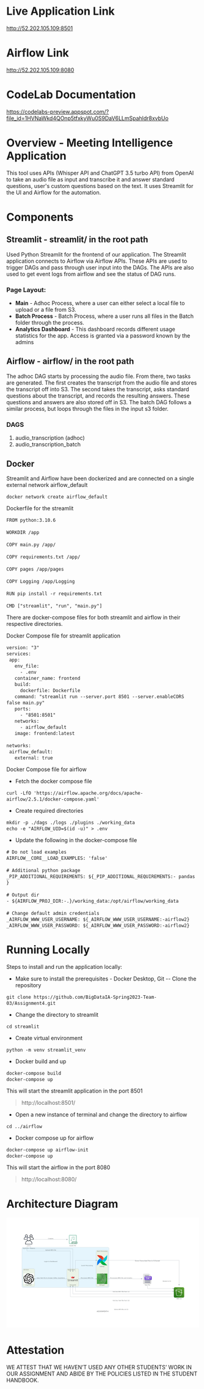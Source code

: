 # Live Application Link
http://52.202.105.109:8501

# Airflow Link
http://52.202.105.109:8080

# CodeLab Documentation
https://codelabs-preview.appspot.com/?file_id=1HVNaWkd4QOnp5tfxkyWu0S9DaV6LLmSpahldr8xvbUo

# Overview - Meeting Intelligence Application
This tool uses APIs (Whisper API and ChatGPT 3.5 turbo API) from OpenAI to take an audio file as input and transcribe it and
answer standard questions, user's custom questions based on the text. It uses Streamlit for the UI and Airflow for the automation.

# Components
## Streamlit - streamlit/ in the root path
Used Python Streamlit for the frontend of our application. The Streamlit application connects to Airflow via Airflow APIs. These APIs are used to trigger DAGs and pass through user input into the DAGs. The APIs are also used to get event logs from airflow and see the status of DAG runs.

### Page Layout:
- **Main** - Adhoc Process, where a user can either select a local file to upload or a file from S3. <br>
- **Batch Process** - Batch Process, where a user runs all files in the Batch folder through the process. <br>
- **Analytics Dashboard** - This dashboard records different usage statistics for the app.
     Access is granted via a password known by the admins

## Airflow - airflow/ in the root path
The adhoc DAG starts by processing the audio file. From there, two tasks are generated. The first creates the transcript from the audio file and stores the transcript off into S3. The second takes the transcript, asks standard questions about the transcript, and records the resulting answers. These questions and answers are also stored off in S3. The batch DAG follows a similar process, but loops through the files in the input s3 folder.

### DAGS
1. audio_transcription (adhoc)
2. audio_transcription_batch

## Docker
Streamlit and Airflow have been dockerized and are connected on a single external network airflow_default

```
docker network create airflow_default
```


Dockerfile for the streamlit
```
FROM python:3.10.6

WORKDIR /app

COPY main.py /app/

COPY requirements.txt /app/

COPY pages /app/pages

COPY Logging /app/Logging

RUN pip install -r requirements.txt

CMD ["streamlit", "run", "main.py"]
```

There are docker-compose files for both streamlit and airflow in their respective directories.

Docker Compose file for streamlit application
```
version: "3"
services:
 app:
   env_file:
     - .env
   container_name: frontend
   build:
     dockerfile: Dockerfile
   command: "streamlit run --server.port 8501 --server.enableCORS false main.py"
   ports:
     - "8501:8501"
   networks:
     - airflow_default
   image: frontend:latest

networks:
 airflow_default:
   external: true
```


Docker Compose file for airflow
- Fetch the docker compose file
```
curl -LfO 'https://airflow.apache.org/docs/apache-airflow/2.5.1/docker-compose.yaml'
```


- Create required directories
```
mkdir -p ./dags ./logs ./plugins ./working_data
echo -e "AIRFLOW_UID=$(id -u)" > .env
```


- Update the following in the docker-compose file
```
# Do not load examples
AIRFLOW__CORE__LOAD_EXAMPLES: 'false'

# Additional python package
_PIP_ADDITIONAL_REQUIREMENTS: ${_PIP_ADDITIONAL_REQUIREMENTS:- pandas }

# Output dir
- ${AIRFLOW_PROJ_DIR:-.}/working_data:/opt/airflow/working_data

# Change default admin credentials
_AIRFLOW_WWW_USER_USERNAME: ${_AIRFLOW_WWW_USER_USERNAME:-airflow2}
_AIRFLOW_WWW_USER_PASSWORD: ${_AIRFLOW_WWW_USER_PASSWORD:-airflow2}
```
# Running Locally
Steps to install and run the application locally:
- Make sure to install the prerequisites - Docker Desktop, Git
  -- Clone the repository
```
git clone https://github.com/BigDataIA-Spring2023-Team-03/Assignment4.git 
```

- Change the directory to streamlit
```
cd streamlit
```
- Create virtual environment
```
python -m venv streamlit_venv
```

- Docker build and up
```
docker-compose build
docker-compose up
```

This will start the streamlit application in the port 8501
> http://localhost:8501/

- Open a new instance of terminal and change the directory to airflow
```
cd ../airflow
```

- Docker compose up for airflow
```
docker-compose up airflow-init
docker-compose up
```

This will start the airflow in the port 8080
> http://localhost:8080/

# Architecture Diagram
![Arch Diagram](https://github.com/BigDataIA-Spring2023-Team-03/Assignment4/blob/mani/arch_diagram.png)

# Attestation
WE ATTEST THAT WE HAVEN’T USED ANY OTHER STUDENTS’ WORK IN OUR ASSIGNMENT
AND ABIDE BY THE POLICIES LISTED IN THE STUDENT HANDBOOK. <br>





